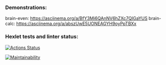 ### Demonstrations:

brain-even: https://asciinema.org/a/BfY3Mi6QAnNV6hZXc7QIGaYUS
brain-calc: https://asciinema.org/a/abszUwE5UONEAGYH9oyPpTBXx

### Hexlet tests and linter status:

[![Actions Status](https://github.com/pdbp/python-project-49/workflows/hexlet-check/badge.svg)](https://github.com/pdbp/python-project-49/actions)

[![Maintainability](https://api.codeclimate.com/v1/badges/e1b5791c9aec70d2a3a1/maintainability)](https://codeclimate.com/github/pdbp/python-project-49/maintainability)
